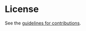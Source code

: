 # License

See the
[guidelines for contributions](https://github.com/martinthomson/quic-grease/blob/master/CONTRIBUTING.md).
